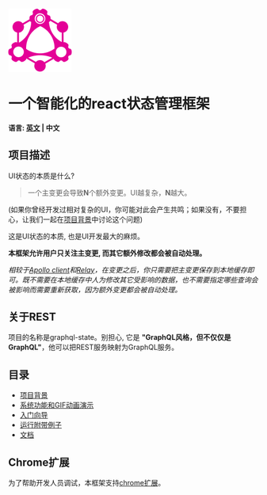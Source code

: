 ![image](./chrome-extension/public/images/128_128.png "Logo")

# 一个智能化的react状态管理框架

#### 语言: [英文](https://github.com/babyfish-ct/graphql-state) | 中文

## 项目描述
UI状态的本质是什么?

> 一个主变更会导致**N**个额外变更。UI越复杂，**N**越大。

(如果你曾经开发过相对复杂的UI，你可能对此会产生共鸣；如果没有，不要担心，让我们一起在[项目背景](./site/background_zh_CN.md)中讨论这个问题)

这是UI状态的本质, 也是UI开发最大的麻烦。

**本框架允许用户只关注主变更, 而其它额外修改都会被自动处理。**

*相较于[Apollo client](https://github.com/apollographql/apollo-client)和[Relay](https://github.com/facebook/relay)，在变更之后，你只需要把主变更保存到本地缓存即可。既不需要在本地缓存中人为修改其它受影响的数据，也不需要指定哪些查询会被影响而需要重新获取，因为额外变更都会被自动处理。*

## 关于REST
项目的名称是graphql-state。别担心, 它是 **"GraphQL风格，但不仅仅是GraphQL"**，他可以把REST服务映射为GraphQL服务。

## 目录
- [项目背景](./site/background_zh_CN.md)
- [系统功能和GIF动画演示](./site/function-and-gif_zh_CN.md)
- [入门向导](./site/get-start_zh_CN.md)
- [运行附带例子](./site/run-demo_zh_CN.md)
- [文档](./doc/README_zh_CN.md)

## Chrome扩展

为了帮助开发人员调试，本框架支持[chrome扩展](https://chrome.google.com/webstore/detail/graphql-state/bhpeanmgkcpkpnkpmemoomlfflmaaddo)。
